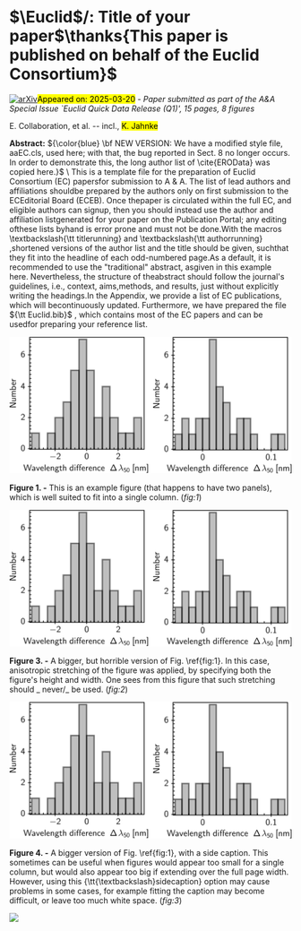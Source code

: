 <div class="macros" style="visibility:hidden;">
$\newcommand{\ensuremath}{}$
$\newcommand{\xspace}{}$
$\newcommand{\object}[1]{\texttt{#1}}$
$\newcommand{\farcs}{{.}''}$
$\newcommand{\farcm}{{.}'}$
$\newcommand{\arcsec}{''}$
$\newcommand{\arcmin}{'}$
$\newcommand{\ion}[2]{#1#2}$
$\newcommand{\textsc}[1]{\textrm{#1}}$
$\newcommand{\hl}[1]{\textrm{#1}}$
$\newcommand{\footnote}[1]{}$
$\newcommand{\orcid}[1]$
$\newcommand{\tmax}{{\vartheta_{\rm max}}}$
$\newcommand{\refer}[1]{,\ \cite{#1}; [{\tt #1}]}$
$\newcommand{\itemm}{$
$\medskip\noindent}$
$\newcommand{\pd}{\phantom{1}}$</div>



<div id="title">

# $\Euclid$\/: Title of your paper$\thanks{This paper is published on     behalf of the Euclid Consortium}$

</div>
<div id="comments">

[![arXiv](https://img.shields.io/badge/arXiv-2503.15328-b31b1b.svg)](https://arxiv.org/abs/2503.15328)<mark>Appeared on: 2025-03-20</mark> -  _Paper submitted as part of the A&A Special Issue `Euclid Quick Data Release (Q1)', 15 pages, 8 figures_

</div>
<div id="authors">

E. Collaboration, et al. -- incl., <mark>K. Jahnke</mark>

</div>
<div id="abstract">

**Abstract:** ${\color{blue} \bf NEW VERSION: We have a modified style file,     aaEC.cls, used here; with that, the bug reported in Sect. 8 no     longer occurs. In order to demonstrate this, the long author list     of \cite{EROData} was copied here.}$ \ This is a template file for the preparation of Euclid Consortium (EC) papersfor submission to A \& A. The list of lead authors and affiliations shouldbe prepared by the authors only on first submission to the ECEditorial Board (ECEB). Once thepaper is circulated within the full EC, and eligible authors can signup, then you should instead use the author and affiliation listgenerated for your paper on the Publication Portal; any editing ofthese lists byhand is error prone and must not be done.With the macros \textbackslash{\tt titlerunning} and \textbackslash{\tt authorrunning} ,shortened versions of the author list and the title should be given, suchthat they fit into the headline of each odd-numbered page.As a default, it is recommended to use the "traditional" abstract, asgiven in this example here. Nevertheless, the structure of theabstract should follow the journal's guidelines, i.e., context, aims,methods, and results, just without explicitly writing the headings.In the Appendix, we provide a list of EC publications, which will becontinuously updated. Furthermore, we have prepared the file ${\tt  Euclid.bib}$ , which contains most of the EC papers and can be usedfor preparing your reference list.

</div>

<div id="div_fig1">

<img src="tmp_2503.15328/./PE950_accuracy.png" alt="Fig1" width="100%"/>

**Figure 1. -** This is an example figure (that happens to have two panels),
which is well suited to fit into a single column. (*fig:1*)

</div>
<div id="div_fig2">

<img src="tmp_2503.15328/./PE950_accuracy.png" alt="Fig3" width="100%"/>

**Figure 3. -** A bigger, but horrible version of Fig. \ref{fig:1}. In this
  case, anisotropic stretching of the figure was applied, by
  specifying both the figure's height and width. One sees from this
  figure that such stretching should _ never\/_ be used. (*fig:2*)

</div>
<div id="div_fig3">

<img src="tmp_2503.15328/./PE950_accuracy.png" alt="Fig4" width="100%"/>

**Figure 4. -** A bigger version of Fig. \ref{fig:1}, with a side
  caption. This sometimes can be useful when figures would appear too small for
a single column, but would also appear too big if extending over the
full page width. However, using this {\tt{\textbackslash}sidecaption}
option may cause problems in some cases, for example fitting the
caption may become difficult, or leave too much white space. (*fig:3*)

</div><div id="qrcode"><img src=https://api.qrserver.com/v1/create-qr-code/?size=100x100&data="https://arxiv.org/abs/2503.15328"></div>